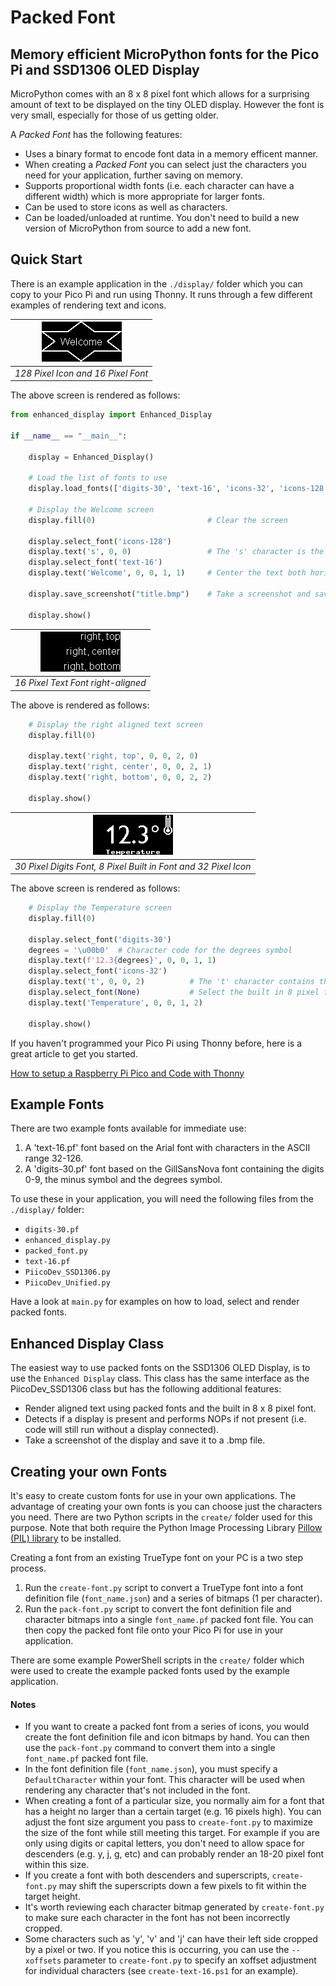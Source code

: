 # Packed Font
## Memory efficient MicroPython fonts for the Pico Pi and SSD1306 OLED Display

MicroPython comes with an 8 x 8 pixel font which allows for a surprising amount of text to be displayed on the tiny OLED display. However the font is very small, especially for those of us getting older.  

A _Packed Font_ has the following features:

  * Uses a binary format to encode font data in a memory efficent manner.
  * When creating a _Packed Font_ you can select just the characters you need for your application, further saving on memory. 
  * Supports proportional width fonts (i.e. each character can have a different width) which is more appropriate for larger fonts.
  * Can be used to store icons as well as characters.
  * Can be loaded/unloaded at runtime. You don't need to build a new version of MicroPython from source to add a new font.

## Quick Start

There is an example application in the `./display/` folder which you can copy to your Pico Pi and run using Thonny. It runs through a few different examples of rendering text and icons.


| ![Welcome Screen](screenshots/Welcome.bmp) |
|:--:|
|*128 Pixel Icon and 16 Pixel Font*|

The above screen is rendered as follows:

```python
from enhanced_display import Enhanced_Display

if __name__ == "__main__":

    display = Enhanced_Display()

    # Load the list of fonts to use
    display.load_fonts(['digits-30', 'text-16', 'icons-32', 'icons-128'])

    # Display the Welcome screen
    display.fill(0)                         # Clear the screen

    display.select_font('icons-128')
    display.text('s', 0, 0)                 # The 's' character is the Star icon
    display.select_font('text-16')
    display.text('Welcome', 0, 0, 1, 1)     # Center the text both horizontally and vertically.

    display.save_screenshot("title.bmp")    # Take a screenshot and save to file.

    display.show()
```
  

| ![Right-aligned Text](screenshots/right-aligned-text.bmp) |
|:--:|
|*16 Pixel Text Font right-aligned*|
  
The above is rendered as follows:

```python
    # Display the right aligned text screen
    display.fill(0)

    display.text('right, top', 0, 0, 2, 0)
    display.text('right, center', 0, 0, 2, 1)
    display.text('right, bottom', 0, 0, 2, 2)

    display.show()
```

| ![Temperature Screen](screenshots/temperature-screen.bmp) |
|:--:|
|*30 Pixel Digits Font, 8 Pixel Built in Font and 32 Pixel Icon*|

The above screen is rendered as follows:

```python
    # Display the Temperature screen
    display.fill(0)

    display.select_font('digits-30')
    degrees = '\u00b0'  # Character code for the degrees symbol
    display.text(f'12.3{degrees}', 0, 0, 1, 1)
    display.select_font('icons-32')
    display.text('t', 0, 0, 2)          # The 't' character contains the temperature icon
    display.select_font(None)           # Select the built in 8 pixel font
    display.text('Temperature', 0, 0, 1, 2)

    display.show()
```

If you haven't programmed your Pico Pi using Thonny before, here is a great article to get you started.

[How to setup a Raspberry Pi Pico and Code with Thonny](https://core-electronics.com.au/guides/how-to-setup-a-raspberry-pi-pico-and-code-with-thonny/)


## Example Fonts

There are two example fonts available for immediate use:

  1. A 'text-16.pf' font based on the Arial font with characters in the ASCII range 32-126.
  2. A 'digits-30.pf' font based on the GillSansNova font containing the digits 0-9, the minus symbol and the degrees symbol.

To use these in your application, you will need the following files from the `./display/` folder:

  * `digits-30.pf`
  * `enhanced_display.py`
  * `packed_font.py`
  * `text-16.pf`
  * `PiicoDev_SSD1306.py` 
  * `PiicoDev_Unified.py` 

Have a look at `main.py` for examples on how to load, select and render packed fonts.

## Enhanced Display Class

The easiest way to use packed fonts on the SSD1306 OLED Display, is to use the `Enhanced Display` class. This class has the same interface as the PiicoDev_SSD1306 class but has the following additional features:

  * Render aligned text using packed fonts and the built in 8 x 8 pixel font.
  * Detects if a display is present and performs NOPs if not present (i.e. code will still run without a display connected).
  * Take a screenshot of the display and save it to a .bmp file.

## Creating your own Fonts

It's easy to create custom fonts for use in your own applications. The advantage of creating your own fonts is you can choose just the characters you need. There are two Python scripts in the `create/` folder used for this purpose. Note that both require the Python Image Processing Library [Pillow (PIL) library](https://pillow.readthedocs.io/en/stable/index.html) to be installed.

Creating a font from an existing TrueType font on your PC is a two step process.

1. Run the `create-font.py` script to convert a TrueType font into a font definition file (`font_name.json`) and a series of bitmaps (1 per character).
2. Run the `pack-font.py` script to convert the font definition file and character bitmaps into a single `font_name.pf` packed font file. You can then copy the packed font file onto your Pico Pi for use in your application.

There are some example PowerShell scripts in the `create/` folder which were used to create the example packed fonts used by the example application.

#### Notes

* If you want to create a packed font from a series of icons, you would create the font definition file and icon bitmaps by hand. You can then use the `pack-font.py` command to convert them into a single `font_name.pf` packed font file.
* In the font definition file (`font_name.json`), you must specify a `DefaultCharacter` within your font. This character will be used when rendering any character that's not included in the font.
* When creating a font of a particular size, you normally aim for a font that has a height no larger than a certain target (e.g. 16 pixels high). You can adjust the font size argument you pass to `create-font.py` to maximize the size of the font while still meeting this target. For example if you are only using digits or capital letters, you don't need to allow space for descenders (e.g. y, j, g, etc) and can probably render an 18-20 pixel font within this size.
* If you create a font with both descenders and superscripts, `create-font.py` may shift the superscripts down a few pixels to fit within the target height.
* It's worth reviewing each character bitmap generated by `create-font.py` to make sure each character in the font has not been incorrectly cropped.
* Some characters such as 'y', 'v' and 'j' can have their left side cropped by a pixel or two. If you notice this is occurring, you can use the `--xoffsets` parameter to `create-font.py` to specify an xoffset adjustment for individual characters (see `create-text-16.ps1` for an example).
